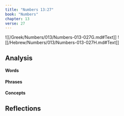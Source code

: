 ```yaml
---
title: "Numbers 13:27"
book: "Numbers"
chapter: 13
verse: 27
---
```

![[/Greek/Numbers/013/Numbers-013-027G.md#Text]]
![[/Hebrew/Numbers/013/Numbers-013-027H.md#Text]]

## Analysis

#### Words

#### Phrases

#### Concepts

## Reflections
